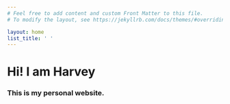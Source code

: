 ```yaml
---
# Feel free to add content and custom Front Matter to this file.
# To modify the layout, see https://jekyllrb.com/docs/themes/#overriding-theme-defaults

layout: home
list_title: ' '
---
```

<h1> Hi! I am Harvey</h1>
<h3> This is my personal website. </h3>